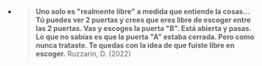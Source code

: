 - > **Uno solo es "realmente libre" a medida que entiende la cosas...
  Tú puedes ver 2 puertas y crees que eres libre de escoger entre las 2 puertas. Vas y escoges la puerta "B". Está abierta y pasas. Lo que no sabías es que la puerta "A" estaba cerrada. Pero como nunca trataste. Te quedas con la idea de que fuiste libre en escoger.**
  Ruzzarin, D. (2022)